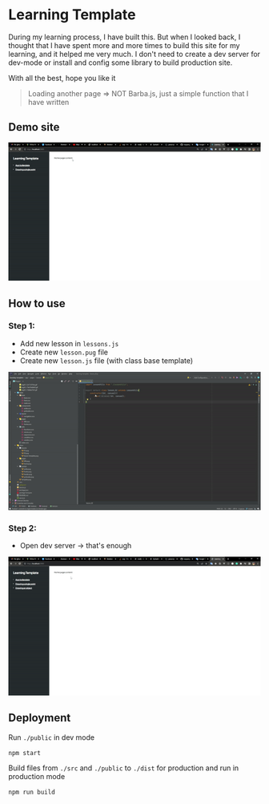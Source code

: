 # Learning Template

During my learning process, I have built this. But when I looked back, I thought that I have spent more and more times
to build this site for my learning, and it helped me very much. I don't need to create a dev server for dev-mode or
install and config some library to build production site.

With all the best, hope you like it

> Loading another page => NOT Barba.js, just a simple function that I have written

## Demo site

![Demo site](./shared/ezgif-2-2e17c019ce.gif)

## How to use

### Step 1:

- Add new lesson in `lessons.js`
- Create new `lesson.pug` file
- Create new `lesson.js` file (with class base template)

![Step 1](./shared/ezgif-2-28bf0a3d97.gif)

### Step 2:

- Open dev server -> that's enough

![Step 2](./shared/ezgif-2-7be7bddb43.gif)

## Deployment

Run `./public` in dev mode

```shell
npm start
```

Build files from `./src` and `./public` to `./dist` for production and run in production mode

```shell
npm run build
```
